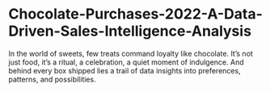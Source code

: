 # Chocolate-Purchases-2022-A-Data-Driven-Sales-Intelligence-Analysis
In the world of sweets, few treats command loyalty like chocolate. It’s not just food, it’s a ritual, a celebration, a quiet moment of indulgence. And behind every box shipped lies a trail of data insights into preferences, patterns, and possibilities. 
